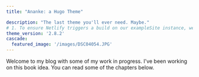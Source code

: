 ```yaml
---
title: "Ananke: a Hugo Theme"

description: "The last theme you'll ever need. Maybe."
# 1. To ensure Netlify triggers a build on our exampleSite instance, we need to change a file in the exampleSite directory.
theme_version: '2.8.2'
cascade:
  featured_image: '/images/DSC04054.JPG'
---
```

Welcome to my blog with some of my work in progress. I've been working on this book idea. You can read some of the chapters below.
